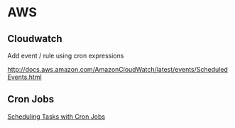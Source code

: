 # AWS

## Cloudwatch
Add event / rule using cron expressions

http://docs.aws.amazon.com/AmazonCloudWatch/latest/events/ScheduledEvents.html

## Cron Jobs

[Scheduling Tasks with Cron Jobs](https://code.tutsplus.com/tutorials/scheduling-tasks-with-cron-jobs--net-8800)

